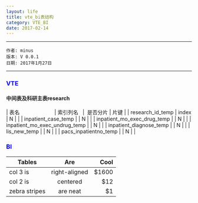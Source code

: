 ```yaml
---
layout: life
title: vte_bi表结构
category: VTE_BI
date: 2017-02-14
---
```


******

	作者: minus
	版本: V 0.0.1
	日期: 2017年1月27日

<!-- more -->

*******

### <font color="blue" style="font-weight:bold">VTE</font>
#### 中间表及科研主表research
| 表名                         	| 索引列名    |  是否分片  | 片键 |
| research_id_temp               | index      |   N       |      |
| inpatient_case_temp            |            |   N       |      |
| inpatient_mo_exec_drug_temp    |            |   N       |      |
| inpatient_mo_exec_undrug_temp  |            |   N       |      |
| inpatient_diagnose_temp        |            |   N       |      |
| lis_new_temp                   |            |   N       |      |
| pacs_inpatientno_temp          |            |   N       |      |


### <font color="blue" style="font-weight:bold">BI</font>
| Tables        | Are           | Cool  |
| ------------- |:-------------:| -----:|
| col 3 is      | right-aligned | $1600 |
| col 2 is      | centered      |   $12 |
| zebra stripes | are neat      |    $1 |

